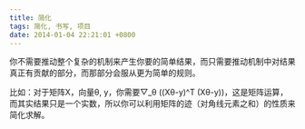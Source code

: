 ```yaml
---
title: 简化
tags: 简化, 书写, 项目
date: 2014-01-04 22:21:01 +0800
---
```



你不需要推动整个复杂的机制来产生你要的简单结果，而只需要推动机制中对结果真正有贡献的部分，而那部分会服从更为简单的规则。

比如：对于矩阵X，向量θ, y，你需要▽_θ ((Xθ-y)^T (Xθ-y))，这是矩阵运算，而其实结果只是一个实数，所以你可以利用矩阵的迹（对角线元素之和）的性质来简化求解。

